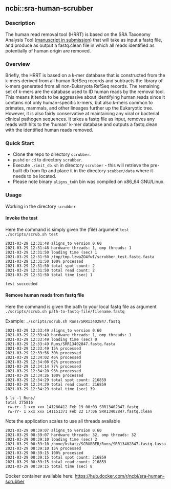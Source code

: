 ## ncbi::sra-human-scrubber 
### Description
The human read removal tool (HRRT) is based on the SRA Taxonomy Analysis Tool ([manuscript in submission](https://biorxiv.org/cgi/content/short/2021.02.16.431451v2)) that will take as input a fastq file, and produce as output a fastq.clean file in which all reads identified as potentially of human origin are removed.
### Overview
Briefly, the HRRT is based on a k-mer database that is constructed from the k-mers derived from all human RefSeq records and subtracts the library of k-mers generated from all non-Eukaryota RefSeq records. The remaining set of k-mers are the database used to ID human reads by the removal tool. This means it tends to be aggressive about identifying human reads since it contains not only human-specific k-mers, but also k-mers common to primates, mammals, and other lineages further up the Eukaryotic tree. However, it is also fairly conservative at maintaining any viral or bacterial clinical pathogen sequences. It takes a fastq file as input, removes any reads with hits to the 'human' k-mer database and outputs a fastq.clean with the identified human reads removed. 
### Quick Start
* Clone the repo to directory `scrubber`.
* `pushd` or `cd` to directory `scrubber`.
* Execute `./init_db.sh` in directory `scrubber` - this will retrieve the pre-built db from ftp and place it in the directory `scubber/data` where it needs to be located.
* Please note binary `aligns_to`in bin was compiled on x86_64 GNU/Linux. 



### Usage
Working in the directory `scrubber`
#### Invoke the test 
Here the command is simply given the (file) argument `test`
`./scripts/scrub.sh test`

```
2021-03-29 12:31:48	aligns_to version 0.60
2021-03-29 12:31:48	hardware threads: 1, omp threads: 1
2021-03-29 12:31:50	loading time (sec) 1
2021-03-29 12:31:50	/tmp/tmp.lzwaZO4fwI/scrubber_test.fastq.fasta
2021-03-29 12:31:50	100% processed
2021-03-29 12:31:50	total spot count: 2
2021-03-29 12:31:50	total read count: 2
2021-03-29 12:31:50	total time (sec) 1

test succeeded
```

#### Remove human reads from fastq file

Here the command is given the path to your local fastq file as argument
`./scripts/scrub.sh path-to-fastq-file/filename.fastq`

Example:
`./scripts/scrub.sh Runs/SRR13402847.fastq`

```
2021-03-29 12:33:49	aligns_to version 0.60
2021-03-29 12:33:49	hardware threads: 1, omp threads: 1
2021-03-29 12:33:49	loading time (sec) 0
2021-03-29 12:33:49	Runs/SRR13402847.fastq.fasta
2021-03-29 12:33:49	15% processed
2021-03-29 12:33:56	30% processed
2021-03-29 12:34:02	46% processed
2021-03-29 12:34:08	62% processed
2021-03-29 12:34:14	77% processed
2021-03-29 12:34:20	93% processed
2021-03-29 12:34:26	100% processed
2021-03-29 12:34:29	total spot count: 216859
2021-03-29 12:34:29	total read count: 216859
2021-03-29 12:34:29	total time (sec) 39

```

```
$ ls -l Runs/
total 275816
 rw-rr- 1 xxx xxx 141280412 Feb 19 00:03 SRR13402847.fastq
 rw-rr- 1 xxx xxx 141151371 Feb 22 17:06 SRR13402847.fastq.clean
```
Note the application scales to use all threads available

```
2021-03-29 08:39:07	aligns_to version 0.60
2021-03-29 08:39:07	hardware threads: 32, omp threads: 32
2021-03-29 08:39:10	loading time (sec) 2
2021-03-29 08:39:10	/home/kskatz/SCRUBBER/Runs/SRR13402847.fastq.fasta
2021-03-29 08:39:10	15% processed
2021-03-29 08:39:15	100% processed
2021-03-29 08:39:15	total spot count: 216859
2021-03-29 08:39:15	total read count: 216859
2021-03-29 08:39:15	total time (sec) 8
```
Docker container available here: https://hub.docker.com/r/ncbi/sra-human-scrubber
